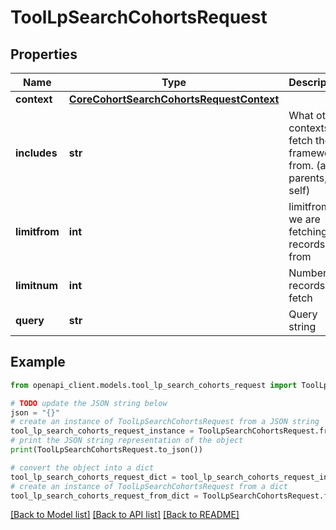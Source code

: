 # ToolLpSearchCohortsRequest


## Properties

Name | Type | Description | Notes
------------ | ------------- | ------------- | -------------
**context** | [**CoreCohortSearchCohortsRequestContext**](CoreCohortSearchCohortsRequestContext.md) |  | 
**includes** | **str** | What other contexts to fetch the frameworks from. (all, parents, self) | [optional] [default to 'parents']
**limitfrom** | **int** | limitfrom we are fetching the records from | [optional] [default to 0]
**limitnum** | **int** | Number of records to fetch | [optional] [default to 25]
**query** | **str** | Query string | 

## Example

```python
from openapi_client.models.tool_lp_search_cohorts_request import ToolLpSearchCohortsRequest

# TODO update the JSON string below
json = "{}"
# create an instance of ToolLpSearchCohortsRequest from a JSON string
tool_lp_search_cohorts_request_instance = ToolLpSearchCohortsRequest.from_json(json)
# print the JSON string representation of the object
print(ToolLpSearchCohortsRequest.to_json())

# convert the object into a dict
tool_lp_search_cohorts_request_dict = tool_lp_search_cohorts_request_instance.to_dict()
# create an instance of ToolLpSearchCohortsRequest from a dict
tool_lp_search_cohorts_request_from_dict = ToolLpSearchCohortsRequest.from_dict(tool_lp_search_cohorts_request_dict)
```
[[Back to Model list]](../README.md#documentation-for-models) [[Back to API list]](../README.md#documentation-for-api-endpoints) [[Back to README]](../README.md)


